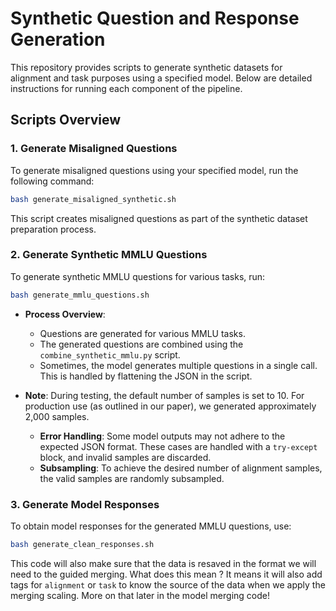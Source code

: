 # Synthetic Question and Response Generation

This repository provides scripts to generate synthetic datasets for alignment and task purposes using a specified model. Below are detailed instructions for running each component of the pipeline.

## Scripts Overview

### 1. **Generate Misaligned Questions**
   To generate misaligned questions using your specified model, run the following command:
   ```bash
   bash generate_misaligned_synthetic.sh
   ```
   This script creates misaligned questions as part of the synthetic dataset preparation process.

### 2. **Generate Synthetic MMLU Questions**
   To generate synthetic MMLU questions for various tasks, run:
   ```bash
   bash generate_mmlu_questions.sh
   ```
   - **Process Overview**:
     - Questions are generated for various MMLU tasks.
     - The generated questions are combined using the `combine_synthetic_mmlu.py` script.
     - Sometimes, the model generates multiple questions in a single call. This is handled by flattening the JSON in the script.

   - **Note**: During testing, the default number of samples is set to 10. For production use (as outlined in our paper), we generated approximately 2,000 samples. 
     - **Error Handling**: Some model outputs may not adhere to the expected JSON format. These cases are handled with a `try-except` block, and invalid samples are discarded.
     - **Subsampling**: To achieve the desired number of alignment samples, the valid samples are randomly subsampled.

### 3. **Generate Model Responses**
   To obtain model responses for the generated MMLU questions, use:
   ```bash
   bash generate_clean_responses.sh
   ```
   This code will also make sure that the data is resaved in the format we will need to the guided merging. What does this mean ? It means it will also add tags for `alignment` or `task` to know the source of the data when we apply the merging scaling. More on that later in the model merging code!
